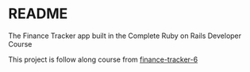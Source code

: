# README

The Finance Tracker app built in the Complete Ruby on Rails Developer Course

This project is follow along course from [finance-tracker-6](https://github.com/udemyrailscourse/finance-tracker-6)
